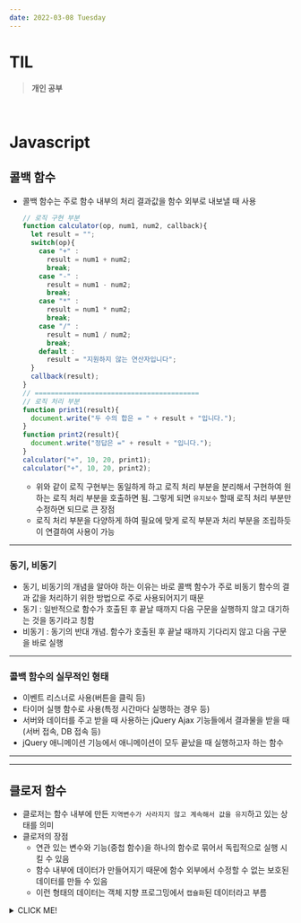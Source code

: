 ```yaml
---
date: 2022-03-08 Tuesday 
---
```


# TIL

> **개인 공부**
<br />

# Javascript

## 콜백 함수
- 콜백 함수는 주로 함수 내부의 처리 결과값을 함수 외부로 내보낼 때 사용
  ```js
  // 로직 구현 부분
  function calculator(op, num1, num2, callback){
    let result = "";
    switch(op){
      case "+" :
        result = num1 + num2;
        break;
      case "-" :
        result = num1 - num2;
        break;
      case "*" :
        result = num1 * num2;
        break;
      case "/" :
        result = num1 / num2;
        break;
      default :
        result = "지원하지 않는 연산자입니다";
    }
    callback(result);
  } 
  // =========================================
  // 로직 처리 부분
  function print1(result){
    document.write("두 수의 합은 = " + result + "입니다.");
  }
  function print2(result){
    document.write("정답은 =" + result + "입니다.");
  }
  calculator("+", 10, 20, print1);
  calculator("+", 10, 20, print2);
  ```
  - 위와 같이 로직 구현부는 동일하게 하고 로직 처리 부분을 분리해서 구현하여 원하는 로직 처리 부분을 호출하면 됨. 그렇게 되면 `유지보수` 할때 로직 처리 부분만 수정하면 되므로 큰 장점
  - 로직 처리 부분을 다양하게 하여 필요에 맞게 로직 부분과 처리 부분을 조립하듯이 연결하여 사용이 가능

---

### 동기, 비동기
- 동기, 비동기의 개념을 알아야 하는 이유는 바로 콜백 함수가 주로 비동기 함수의 결과 값을 처리하기 위한 방법으로 주로 사용되어지기 때문 
- 동기 : 일반적으로 함수가 호출된 후 끝날 때까지 다음 구문을 실행하지 않고 대기하는 것을 동기라고 칭함
- 비동기 : 동기의 반대 개념. 함수가 호출된 후 끝날 때까지 기다리지 않고 다음 구문을 바로 실행

---

### 콜백 함수의 실무적인 형태
- 이벤트 리스너로 사용(버튼을 클릭 등)
- 타이머 실행 함수로 사용(특정 시간마다 실행하는 경우 등)
- 서버와 데이터를 주고 받을 때 사용하는 jQuery Ajax 기능들에서 결과물을 받을 때(서버 접속, DB 접속 등)
- jQuery 애니메이션 기능에서 애니메이션이 모두 끝났을 때 실행하고자 하는 함수

---
---

## 클로저 함수
- 클로저는 함수 내부에 만든 `지역변수가 사라지지 않고 계속해서 값을 유지`하고 있는 상태를 의미
- 클로저의 장점
  - 연관 있는 변수와 기능(중첩 함수)을 하나의 함수로 묶어서 독립적으로 실행 시킬 수 있음
  - 함수 내부에 데이터가 만들어지기 때문에 함수 외부에서 수정할 수 없는 보호된 데이터를 만들 수 있음
  - 이런 형태의 데이터는 객체 지향 프로그밍에서 `캡슐화`된 데이터라고 부름












<details>
<summary>CLICK ME!</summary>  

- 
</detials>  
 